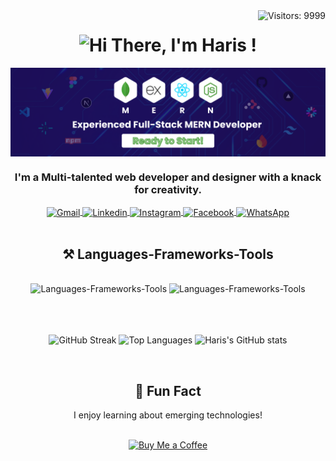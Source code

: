 <img align="right" src="https://visitor-badge.laobi.icu/badge?page_id=Az-Haris.Az-Haris" alt="Visitors: 9999" />

<h1 align="center">
    <img src="https://readme-typing-svg.herokuapp.com/?font=Righteous&size=35&center=true&vCenter=true&width=500&height=70&duration=3000&lines=Hi+There!+👋;+I'm+Haris!;" alt="Hi There, I'm Haris !" />
</h1>

<img align="center" src="./Banner.png" alt="Banner" />

<h3 align="center">I'm a Multi-talented web developer and designer with a knack for creativity.</h3>

<div align="center"> 
    <a href="mailto:mdalimuzzaman437@gmail.com">
      <img height="40" align="center" title="mdalimuzzaman437@gmail.com" src="https://cdn-icons-png.flaticon.com/128/5968/5968534.png" alt="Gmail" />
    </a>
  <a href="https://www.linkedin.com/in/alimuzzaman-haris/">
     <img height=40 align="center" title="LinkedIn || MD Alimuzzaman Haris" src="https://cdn-icons-png.flaticon.com/128/145/145807.png" alt="Linkedin" />
  </a>
  <a href="https://www.instagram.com/alimuzzaman.haris/">
     <img height=40 align="center" title="Instagram || MD Alimuzzaman Haris" src="https://cdn-icons-png.flaticon.com/128/15713/15713420.png" alt="Instagram" />
  </a>
    <a href="https://www.facebook.com/alimuzzaman.haris/">
     <img height=40 align="center" title="Facebook || MD Alimuzzaman Haris" src="https://cdn-icons-png.flaticon.com/128/5968/5968764.png" alt="Facebook" />
  </a>
    <a href="https://wa.me/+8801405742311/">
     <img height=40 align="center" title="Whatsapp || MD Alimuzzaman Haris" src="https://cdn-icons-png.flaticon.com/128/15713/15713434.png" alt="WhatsApp" />
  </a>
</div>

 <br/>
 
<h2 align="center">⚒️ Languages-Frameworks-Tools</h2>
<br/>
<div align="center">
    <img src="https://skillicons.dev/icons?i=html,css,bootstrap,tailwind,js,react,vscode,github,figma,git" alt="Languages-Frameworks-Tools" />
    <img src="https://skillicons.dev/icons?i=nodejs,express,javascript,typescript,express,firebase,mongodb,redux,c,nextjs,mysql" alt="Languages-Frameworks-Tools" /><br>
</div>

<br />
<br />
<br />

<p align="center">
    <img src="https://github-readme-streak-stats.herokuapp.com?user=Az-Haris&date_format=j%20M%5B%20Y%5D&card_width=595" alt="GitHub Streak" />
    <img src="https://github-readme-stats.vercel.app/api/top-langs/?username=Az-Haris&card_width=595&layout=compact" alt="Top Languages">
    <img src="https://github-readme-stats.vercel.app/api?username=Az-Haris&show_icons=true&count_private=true&rank_icon=github&theme=transparent&card_width=595" alt="Haris's GitHub stats">
</p>

<br />

<h2 align="center">🌈 Fun Fact</h2>
<p align="center">I enjoy learning about emerging technologies!</p>
<br />
<div align="center">
    <a href="https://buymeacoffee.com/ZfXvzCcYq0">
    <img height=60 src="https://www.codehim.com/wp-content/uploads/2022/09/bmc-button.png" alt="Buy Me a Coffee" />
</a>
</div>
